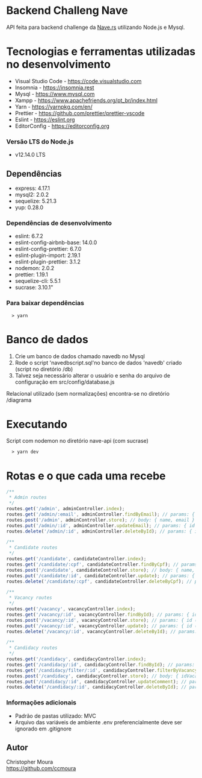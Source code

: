 # Backend Challeng Nave

API feita para backend challenge da [Nave.rs](https://nave.rs) utilizando Node.js e Mysql.


# Tecnologias e ferramentas utilizadas no desenvolvimento

* Visual Studio Code - https://code.visualstudio.com
* Insomnia - https://insomnia.rest
* Mysql - https://www.mysql.com
* Xampp - https://www.apachefriends.org/pt_br/index.html
* Yarn - https://yarnpkg.com/en/
* Prettier - https://github.com/prettier/prettier-vscode
* Eslint - https://eslint.org
* EditorConfig - https://editorconfig.org

### Versão LTS do Node.js

* v12.14.0 LTS

## Dependências

* express: 4.17.1
* mysql2: 2.0.2
* sequelize: 5.21.3
* yup: 0.28.0

### Dependências de desenvolvimento

* eslint: 6.7.2
* eslint-config-airbnb-base: 14.0.0
* eslint-config-prettier: 6.7.0
* eslint-plugin-import: 2.19.1
* eslint-plugin-prettier: 3.1.2
* nodemon: 2.0.2
* prettier: 1.19.1
* sequelize-cli: 5.5.1
* sucrase: 3.10.1"

### Para baixar dependências

```shell
  > yarn
```

# Banco de dados

1. Crie um banco de dados chamado navedb no Mysql
2. Rode o script 'navedbscript.sql'no banco de dados 'navedb' criado (script no diretório /db)
3. Talvez seja necessário alterar o usuário e senha do arquivo de configuração em src/config/database.js

Relacional utilizado (sem normalizações) encontra-se no diretório /diagrama

# Executando

Script com nodemon no diretório nave-api (com sucrase)
```shell
  > yarn dev
```


# Rotas e o que cada uma recebe

```javascript
/**
 * Admin routes
 */
routes.get('/admin', adminController.index);
routes.get('/admin/:email', adminController.findByEmail); // params: { email }
routes.post('/admin', adminController.store); // body: { name, email }
routes.put('/admin/:id', adminController.updateEmail); // params: { id }, body: { email }
routes.delete('/admin/:id', adminController.deleteById); // params: { id }

/**
 * Candidate routes
 */
routes.get('/candidate', candidateController.index);
routes.get('/candidate/:cpf', candidateController.findByCpf); // params: { cpf }
routes.post('/candidate', candidateController.store); // body: { name, email, cpf, phone }
routes.put('/candidate/:id', candidateController.update); // params: { id }, body: { email, phone }
routes.delete('/candidate/:cpf', candidateController.deleteByCpf); // params: { id }

/**
 * Vacancy routes
 */
routes.get('/vacancy', vacancyController.index);
routes.get('/vacancy/:id', vacancyController.findById); // params: { id }
routes.post('/vacancy/:id', vacancyController.store); // params: { id (admin id) } , body: { name }
routes.put('/vacancy/:id', vacancyController.update); // params: { id (vacancy id) }, body: { id (admin id), name }
routes.delete('/vacancy/:id', vacancyController.deleteById); // params: { id (vacandy id) }, body: {id (admin id), name }

/**
 * Candidacy routes
 */
routes.get('/candidacy', candidacyController.index);
routes.get('/candidacy/:id', candidacyController.findById); // params: { id }
routes.get('/candidacy/filter/:id', candidacyController.filterByVacancy); // params: { id (vacancy id) }
routes.post('/candidacy', candidacyController.store); // body: { idVacancy, idCandidate }
routes.put('/candidacy/:id', candidacyController.updateComment); // params: { id (candidacy id) }, body: { comment, idAdmin }
routes.delete('/candidacy/:id', candidacyController.deleteById); // params: { id }
```

### Informações adicionais

* Padrão de pastas utilizado: MVC
* Arquivo das variáveis de ambiente .env preferencialmente deve ser ignorado em .gitignore

## Autor

Christopher Moura  
https://github.com/ccmoura
